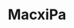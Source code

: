 ---
title: "MacxiPa"
url: /barcelona/macxipa-avinguda-de-la-mare-de-deu-de-montserrat/
shop: Bäckerei
---